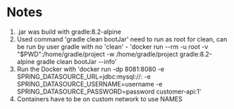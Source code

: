 # Notes

1. .jar was build with gradle:8.2-alpine
2. Used command 'gradle clean bootJar' need to run as root for clean, can be run by user gradle with no 'clean' - 'docker run --rm -u root -v "$PWD":/home/gradle/project -w /home/gradle/project gradle:8.2-alpine gradle clean bootJar --info'
3. Run the Docker with 'docker run -dp 8081:8080 -e SPRING_DATASOURCE_URL=jdbc:mysql://<host>:<port> -e SPRING_DATASOURCE_USERNAME=username -e SPRING_DATASOURCE_PASSWORD=password customer-api:1'
4. Containers have to be on custom network to use NAMES